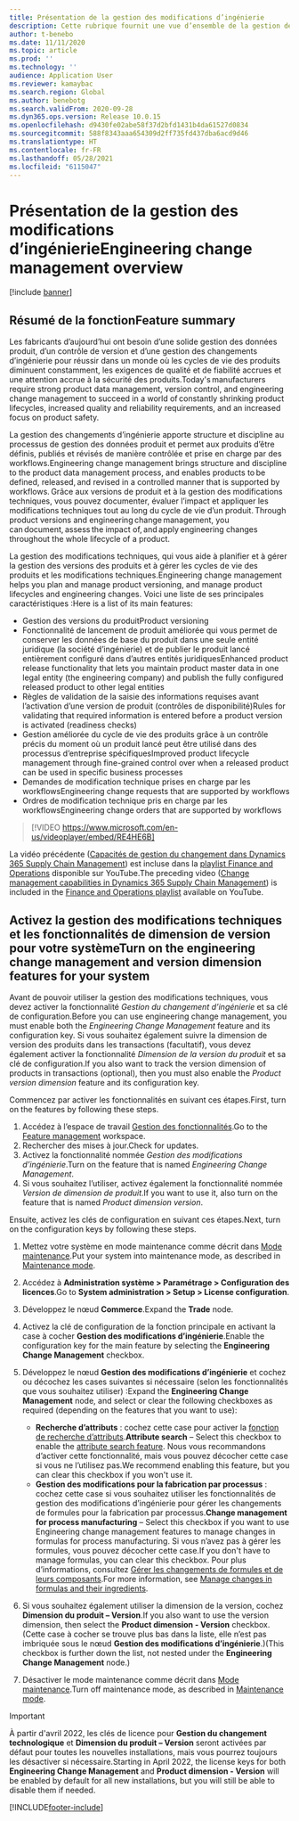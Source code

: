 ```yaml
---
title: Présentation de la gestion des modifications d’ingénierie
description: Cette rubrique fournit une vue d’ensemble de la gestion des modifications techniques, qui vous aide à planifier et à gérer la gestion des versions des produits et à gérer les cycles de vie des produits et les modifications techniques.
author: t-benebo
ms.date: 11/11/2020
ms.topic: article
ms.prod: ''
ms.technology: ''
audience: Application User
ms.reviewer: kamaybac
ms.search.region: Global
ms.author: benebotg
ms.search.validFrom: 2020-09-28
ms.dyn365.ops.version: Release 10.0.15
ms.openlocfilehash: d9430fe02abe58f37d2bfd1431b4da61527d0834
ms.sourcegitcommit: 588f8343aaa654309d2ff735fd437dba6acd9d46
ms.translationtype: HT
ms.contentlocale: fr-FR
ms.lasthandoff: 05/28/2021
ms.locfileid: "6115047"
---
```

# <a name="engineering-change-management-overview"></a><span data-ttu-id="b4098-103">Présentation de la gestion des modifications d’ingénierie</span><span class="sxs-lookup"><span data-stu-id="b4098-103">Engineering change management overview</span></span>

[!include [banner](../includes/banner.md)]

## <a name="feature-summary"></a><span data-ttu-id="b4098-104">Résumé de la fonction</span><span class="sxs-lookup"><span data-stu-id="b4098-104">Feature summary</span></span>

<span data-ttu-id="b4098-105">Les fabricants d’aujourd’hui ont besoin d’une solide gestion des données produit, d’un contrôle de version et d’une gestion des changements d’ingénierie pour réussir dans un monde où les cycles de vie des produits diminuent constamment, les exigences de qualité et de fiabilité accrues et une attention accrue à la sécurité des produits.</span><span class="sxs-lookup"><span data-stu-id="b4098-105">Today's manufacturers require strong product data management, version control, and engineering change management to succeed in a world of constantly shrinking product lifecycles, increased quality and reliability requirements, and an increased focus on product safety.</span></span>

<span data-ttu-id="b4098-106">La gestion des changements d’ingénierie apporte structure et discipline au processus de gestion des données produit et permet aux produits d’être définis, publiés et révisés de manière contrôlée et prise en charge par des workflows.</span><span class="sxs-lookup"><span data-stu-id="b4098-106">Engineering change management brings structure and discipline to the product data management process, and enables products to be defined, released, and revised in a controlled manner that is supported by workflows.</span></span><span data-ttu-id="b4098-107"> Grâce aux versions de produit et à la gestion des modifications techniques, vous pouvez documenter, évaluer l’impact et appliquer les modifications techniques tout au long du cycle de vie d’un produit.</span><span class="sxs-lookup"><span data-stu-id="b4098-107"> Through product versions and engineering change management, you can document, assess the impact of, and apply engineering changes throughout the whole lifecycle of a product.</span></span>

<span data-ttu-id="b4098-108">La gestion des modifications techniques, qui vous aide à planifier et à gérer la gestion des versions des produits et à gérer les cycles de vie des produits et les modifications techniques.</span><span class="sxs-lookup"><span data-stu-id="b4098-108">Engineering change management helps you plan and manage product versioning, and manage product lifecycles and engineering changes.</span></span> <span data-ttu-id="b4098-109">Voici une liste de ses principales caractéristiques :</span><span class="sxs-lookup"><span data-stu-id="b4098-109">Here is a list of its main features:</span></span>

- <span data-ttu-id="b4098-110">Gestion des versions du produit</span><span class="sxs-lookup"><span data-stu-id="b4098-110">Product versioning</span></span>
- <span data-ttu-id="b4098-111">Fonctionnalité de lancement de produit améliorée qui vous permet de conserver les données de base du produit dans une seule entité juridique (la société d’ingénierie) et de publier le produit lancé entièrement configuré dans d’autres entités juridiques</span><span class="sxs-lookup"><span data-stu-id="b4098-111">Enhanced product release functionality that lets you maintain product master data in one legal entity (the engineering company) and publish the fully configured released product to other legal entities</span></span>
- <span data-ttu-id="b4098-112">Règles de validation de la saisie des informations requises avant l’activation d’une version de produit (contrôles de disponibilité)</span><span class="sxs-lookup"><span data-stu-id="b4098-112">Rules for validating that required information is entered before a product version is activated (readiness checks)</span></span>
- <span data-ttu-id="b4098-113">Gestion améliorée du cycle de vie des produits grâce à un contrôle précis du moment où un produit lancé peut être utilisé dans des processus d’entreprise spécifiques</span><span class="sxs-lookup"><span data-stu-id="b4098-113">Improved product lifecycle management through fine-grained control over when a released product can be used in specific business processes</span></span>
- <span data-ttu-id="b4098-114">Demandes de modification technique prises en charge par les workflows</span><span class="sxs-lookup"><span data-stu-id="b4098-114">Engineering change requests that are supported by workflows</span></span>
- <span data-ttu-id="b4098-115">Ordres de modification technique pris en charge par les workflows</span><span class="sxs-lookup"><span data-stu-id="b4098-115">Engineering change orders that are supported by workflows</span></span>

> [!VIDEO https://www.microsoft.com/en-us/videoplayer/embed/RE4HE6B]

<span data-ttu-id="b4098-116">La vidéo précédente ([Capacités de gestion du changement dans Dynamics 365 Supply Chain Management](https://youtu.be/N313FqvRuBc)) est incluse dans la [playlist Finance and Operations](https://www.youtube.com/playlist?list=PLcakwueIHoT_SYfIaPGoOhloFoCXiUSyW) disponible sur YouTube.</span><span class="sxs-lookup"><span data-stu-id="b4098-116">The preceding video ([Change management capabilities in Dynamics 365 Supply Chain Management](https://youtu.be/N313FqvRuBc)) is included in the [Finance and Operations playlist](https://www.youtube.com/playlist?list=PLcakwueIHoT_SYfIaPGoOhloFoCXiUSyW) available on YouTube.</span></span>

## <a name="turn-on-the-engineering-change-management-and-version-dimension-features-for-your-system"></a><span data-ttu-id="b4098-117">Activez la gestion des modifications techniques et les fonctionnalités de dimension de version pour votre système</span><span class="sxs-lookup"><span data-stu-id="b4098-117">Turn on the engineering change management and version dimension features for your system</span></span>

<span data-ttu-id="b4098-118">Avant de pouvoir utiliser la gestion des modifications techniques, vous devez activer la fonctionnalité *Gestion du changement d’ingénierie* et sa clé de configuration.</span><span class="sxs-lookup"><span data-stu-id="b4098-118">Before you can use engineering change management, you must enable both the *Engineering Change Management* feature and its configuration key.</span></span> <span data-ttu-id="b4098-119">Si vous souhaitez également suivre la dimension de version des produits dans les transactions (facultatif), vous devez également activer la fonctionnalité *Dimension de la version du produit* et sa clé de configuration.</span><span class="sxs-lookup"><span data-stu-id="b4098-119">If you also want to track the version dimension of products in transactions (optional), then you must also enable the *Product version dimension* feature and its configuration key.</span></span>

<span data-ttu-id="b4098-120">Commencez par activer les fonctionnalités en suivant ces étapes.</span><span class="sxs-lookup"><span data-stu-id="b4098-120">First, turn on the features by following these steps.</span></span>

1. <span data-ttu-id="b4098-121">Accédez à l’espace de travail [Gestion des fonctionnalités](../../fin-ops-core/fin-ops/get-started/feature-management/feature-management-overview.md).</span><span class="sxs-lookup"><span data-stu-id="b4098-121">Go to the [Feature management](../../fin-ops-core/fin-ops/get-started/feature-management/feature-management-overview.md) workspace.</span></span>
1. <span data-ttu-id="b4098-122">Rechercher des mises à jour.</span><span class="sxs-lookup"><span data-stu-id="b4098-122">Check for updates.</span></span>
1. <span data-ttu-id="b4098-123">Activez la fonctionnalité nommée *Gestion des modifications d’ingénierie*.</span><span class="sxs-lookup"><span data-stu-id="b4098-123">Turn on the feature that is named *Engineering Change Management*.</span></span>
1. <span data-ttu-id="b4098-124">Si vous souhaitez l’utiliser, activez également la fonctionnalité nommée *Version de dimension de produit*.</span><span class="sxs-lookup"><span data-stu-id="b4098-124">If you want to use it, also turn on the feature that is named *Product dimension version*.</span></span>

<span data-ttu-id="b4098-125">Ensuite, activez les clés de configuration en suivant ces étapes.</span><span class="sxs-lookup"><span data-stu-id="b4098-125">Next, turn on the configuration keys by following these steps.</span></span>

1. <span data-ttu-id="b4098-126">Mettez votre système en mode maintenance comme décrit dans [Mode maintenance](../../fin-ops-core/dev-itpro/sysadmin/maintenance-mode.md).</span><span class="sxs-lookup"><span data-stu-id="b4098-126">Put your system into maintenance mode, as described in [Maintenance mode](../../fin-ops-core/dev-itpro/sysadmin/maintenance-mode.md).</span></span>
1. <span data-ttu-id="b4098-127">Accédez à **Administration système \> Paramétrage \> Configuration des licences**.</span><span class="sxs-lookup"><span data-stu-id="b4098-127">Go to **System administration \> Setup \> License configuration**.</span></span>
1. <span data-ttu-id="b4098-128">Développez le nœud **Commerce**.</span><span class="sxs-lookup"><span data-stu-id="b4098-128">Expand the **Trade** node.</span></span>
1. <span data-ttu-id="b4098-129">Activez la clé de configuration de la fonction principale en activant la case à cocher **Gestion des modifications d’ingénierie**.</span><span class="sxs-lookup"><span data-stu-id="b4098-129">Enable the configuration key for the main feature by selecting the **Engineering Change Management** checkbox.</span></span>
1. <span data-ttu-id="b4098-130">Développez le nœud **Gestion des modifications d’ingénierie** et cochez ou décochez les cases suivantes si nécessaire (selon les fonctionnalités que vous souhaitez utiliser) :</span><span class="sxs-lookup"><span data-stu-id="b4098-130">Expand the **Engineering Change Management** node, and select or clear the following checkboxes as required (depending on the features that you want to use):</span></span>

    - <span data-ttu-id="b4098-131">**Recherche d’attributs** : cochez cette case pour activer la [fonction de recherche d’attributs](engineering-attributes-and-search.md).</span><span class="sxs-lookup"><span data-stu-id="b4098-131">**Attribute search** – Select this checkbox to enable the [attribute search feature](engineering-attributes-and-search.md).</span></span> <span data-ttu-id="b4098-132">Nous vous recommandons d’activer cette fonctionnalité, mais vous pouvez décocher cette case si vous ne l’utilisez pas.</span><span class="sxs-lookup"><span data-stu-id="b4098-132">We recommend enabling this feature, but you can clear this checkbox if you won't use it.</span></span>
    - <span data-ttu-id="b4098-133">**Gestion des modifications pour la fabrication par processus** : cochez cette case si vous souhaitez utiliser les fonctionnalités de gestion des modifications d’ingénierie pour gérer les changements de formules pour la fabrication par processus.</span><span class="sxs-lookup"><span data-stu-id="b4098-133">**Change management for process manufacturing** – Select this checkbox if you want to use Engineering change management features to manage changes in formulas for process manufacturing.</span></span> <span data-ttu-id="b4098-134">Si vous n’avez pas à gérer les formules, vous pouvez décocher cette case.</span><span class="sxs-lookup"><span data-stu-id="b4098-134">If you don't have to manage formulas, you can clear this checkbox.</span></span> <span data-ttu-id="b4098-135">Pour plus d’informations, consultez [Gérer les changements de formules et de leurs composants](manage-formula-changes.md).</span><span class="sxs-lookup"><span data-stu-id="b4098-135">For more information, see [Manage changes in formulas and their ingredients](manage-formula-changes.md).</span></span>

1. <span data-ttu-id="b4098-136">Si vous souhaitez également utiliser la dimension de la version, cochez **Dimension du produit – Version**.</span><span class="sxs-lookup"><span data-stu-id="b4098-136">If you also want to use the version dimension, then select the **Product dimension - Version** checkbox.</span></span> <span data-ttu-id="b4098-137">(Cette case à cocher se trouve plus bas dans la liste, elle n’est pas imbriquée sous le nœud **Gestion des modifications d’ingénierie**.)</span><span class="sxs-lookup"><span data-stu-id="b4098-137">(This checkbox is further down the list, not nested under the **Engineering Change Management** node.)</span></span>
1. <span data-ttu-id="b4098-138">Désactiver le mode maintenance comme décrit dans [Mode maintenance](../../fin-ops-core/dev-itpro/sysadmin/maintenance-mode.md).</span><span class="sxs-lookup"><span data-stu-id="b4098-138">Turn off maintenance mode, as described in [Maintenance mode](../../fin-ops-core/dev-itpro/sysadmin/maintenance-mode.md).</span></span>

> [!IMPORTANT]
> <span data-ttu-id="b4098-139">À partir d'avril 2022, les clés de licence pour **Gestion du changement technologique** et **Dimension du produit – Version** seront activées par défaut pour toutes les nouvelles installations, mais vous pourrez toujours les désactiver si nécessaire.</span><span class="sxs-lookup"><span data-stu-id="b4098-139">Starting in April 2022, the license keys for both **Engineering Change Management** and **Product dimension - Version** will be enabled by default for all new installations, but you will still be able to disable them if needed.</span></span>

[!INCLUDE[footer-include](../../includes/footer-banner.md)]
